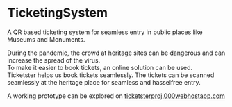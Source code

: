# TicketingSystem
A QR based ticketing system for seamless entry in public places like Museums and Monuments.

During the pandemic, the crowd at heritage sites can be dangerous and can increase the spread of the virus.  
To make it easier to book tickets, an online solution can be used.  
Ticketster helps us book tickets seamlessly. The tickets can be scanned seamlessly at the heritage place for seamless and hasselfree entry.

A working prototype can be explored on [ticketsterproj.000webhostapp.com](https://ticketsterproj.000webhostapp.com/)
